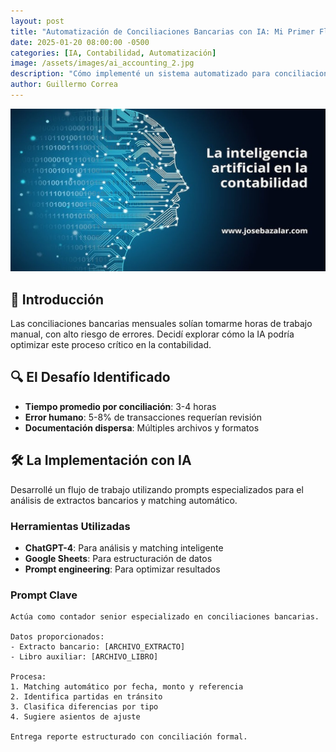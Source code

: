 ```yaml
---
layout: post
title: "Automatización de Conciliaciones Bancarias con IA: Mi Primer Flujo Exitoso"
date: 2025-01-20 08:00:00 -0500
categories: [IA, Contabilidad, Automatización]
image: /assets/images/ai_accounting_2.jpg
description: "Cómo implementé un sistema automatizado para conciliaciones bancarias usando prompts de IA, reduciendo tiempo y errores."
author: Guillermo Correa
---
```


![Automatización de procesos contables con IA](/assets/images/ai_accounting_3.jpg)

## 🎯 Introducción
Las conciliaciones bancarias mensuales solían tomarme horas de trabajo manual, con alto riesgo de errores. Decidí explorar cómo la IA podría optimizar este proceso crítico en la contabilidad.

## 🔍 El Desafío Identificado
- **Tiempo promedio por conciliación**: 3-4 horas
- **Error humano**: 5-8% de transacciones requerían revisión
- **Documentación dispersa**: Múltiples archivos y formatos

## 🛠️ La Implementación con IA
Desarrollé un flujo de trabajo utilizando prompts especializados para el análisis de extractos bancarios y matching automático.

### Herramientas Utilizadas
- **ChatGPT-4**: Para análisis y matching inteligente
- **Google Sheets**: Para estructuración de datos
- **Prompt engineering**: Para optimizar resultados

### Prompt Clave
```prompt
Actúa como contador senior especializado en conciliaciones bancarias. 

Datos proporcionados:
- Extracto bancario: [ARCHIVO_EXTRACTO]
- Libro auxiliar: [ARCHIVO_LIBRO]

Procesa:
1. Matching automático por fecha, monto y referencia
2. Identifica partidas en tránsito
3. Clasifica diferencias por tipo
4. Sugiere asientos de ajuste

Entrega reporte estructurado con conciliación formal.
